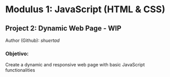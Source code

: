 # Modulus 1: JavaScript (HTML & CSS)

## Project 2: Dynamic Web Page - WIP

Author (Github): _shuertad_

### **Objetivo:**

Create a dynamic and responsive web page with basic JavaScript functionalities
